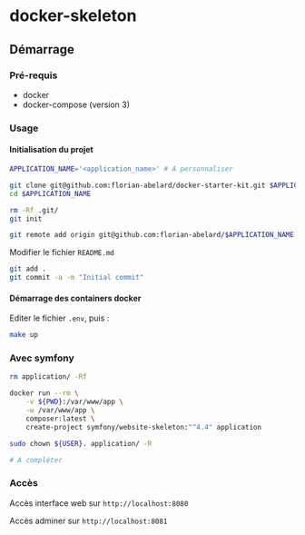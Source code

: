 # docker-skeleton

## Démarrage

### Pré-requis

* docker
* docker-compose (version 3)

### Usage

#### Initialisation du projet

```bash
APPLICATION_NAME='<application_name>' # A personnaliser

git clone git@github.com:florian-abelard/docker-starter-kit.git $APPLICATION_NAME
cd $APPLICATION_NAME

rm -Rf .git/
git init

git remote add origin git@github.com:florian-abelard/$APPLICATION_NAME.git
```

Modifier le fichier `README.md`

```bash
git add .
git commit -a -m "Initial commit"
```

#### Démarrage des containers docker

Editer le fichier `.env`, puis : 
```bash
make up
```

### Avec symfony

```bash
rm application/ -Rf

docker run --rm \
    -v ${PWD}:/var/www/app \
    -w /var/www/app \
    composer:latest \
    create-project symfony/website-skeleton:"^4.4" application

sudo chown ${USER}. application/ -R 

# A compléter
```

### Accès

Accès interface web sur `http://localhost:8080`

Accès adminer sur `http://localhost:8081`
